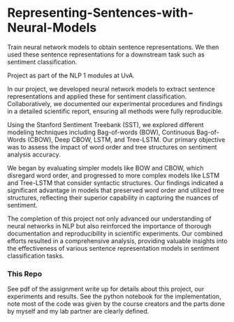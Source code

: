 # Representing-Sentences-with-Neural-Models
Train neural network models to obtain sentence representations. We then used these sentence representations for a downstream task such as sentiment classification.

Project as part of the NLP 1 modules at UvA.

In our project, we developed neural network models to extract sentence representations and applied these for sentiment classification. Collaboratively, we documented our experimental procedures and findings in a detailed scientific report, ensuring all methods were fully reproducible.

Using the Stanford Sentiment Treebank (SST), we explored different modeling techniques including Bag-of-words (BOW), Continuous Bag-of-Words (CBOW), Deep CBOW, LSTM, and Tree-LSTM. Our primary objective was to assess the impact of word order and tree structures on sentiment analysis accuracy.

We began by evaluating simpler models like BOW and CBOW, which disregard word order, and progressed to more complex models like LSTM and Tree-LSTM that consider syntactic structures. Our findings indicated a significant advantage in models that preserved word order and utilized tree structures, reflecting their superior capability in capturing the nuances of sentiment.

The completion of this project not only advanced our understanding of neural networks in NLP but also reinforced the importance of thorough documentation and reproducibility in scientific experiments. Our combined efforts resulted in a comprehensive analysis, providing valuable insights into the effectiveness of various sentence representation models in sentiment classification tasks.

### This Repo

See pdf of the assignment write up for details about this project, our experiments and results.
See the python notebook for the implementation, note most of the code was given by the course creators and the parts done by myself and my lab partner are clearly defined.






